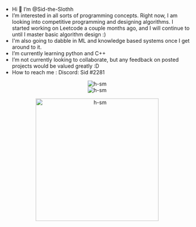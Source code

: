 -  Hi 👋 I’m @Sid-the-Slothh
- I’m interested in all sorts of programming concepts. Right now, I am looking into competitive programming and designing algorithms. I started working on Leetcode a couple months ago, and I will continue to until I master basic algorithm design :) 
- I'm also going to dabble in ML and knowledge based systems once I get around to it.
- I’m currently learning python and C++
- I’m not currently looking to collaborate, but any feedback on posted projects would be valued greatly :D
- How to reach me : Discord: Sid #2281


<p align="center" >
  <img src="https://github-readme-streak-stats.herokuapp.com/?user=Sid-the-Slothh&theme=gotham" alt="h-sm" />
  <br>
  <img src="https://github-readme-stats.vercel.app/api?username=Sid-the-Slothh&theme=gotham" alt="h-sm" />
</p>

<p align="center">
  <img src="https://github-readme-stats.vercel.app/api/top-langs?username=Sid-the-Slothh&show_icons=true&locale=en&layout=compact&theme=gotham" alt="h-sm" width="330"/>
</p>
